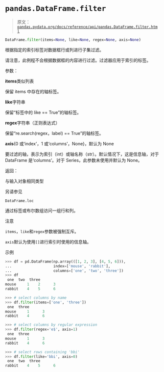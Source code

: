 # `pandas.DataFrame.filter`

> 原文：[`pandas.pydata.org/docs/reference/api/pandas.DataFrame.filter.html`](https://pandas.pydata.org/docs/reference/api/pandas.DataFrame.filter.html)

```py
DataFrame.filter(items=None, like=None, regex=None, axis=None)
```

根据指定的索引标签对数据框行或列进行子集过滤。

请注意，此例程不会根据数据框的内容进行过滤。过滤器应用于索引的标签。

参数：

**items**类似列表

保留 items 中存在的轴标签。

**like**字符串

保留“标签中的 like == True”的轴标签。

**regex**字符串（正则表达式）

保留“re.search(regex，label) == True”的轴标签。

**axis**{0 或‘index’，1 或‘columns’，None}，默认为 None

要过滤的轴，表示为索引（int）或轴名称（str）。默认情况下，这是信息轴，对于 DataFrame 是‘columns’。对于 Series，此参数未使用并默认为 None。

返回：

与输入对象相同类型

另请参见

`DataFrame.loc`

通过标签或布尔数组访问一组行和列。

注意

`items`，`like`和`regex`参数被强制互斥。

`axis`默认为使用`[]`进行索引时使用的信息轴。

示例

```py
>>> df = pd.DataFrame(np.array(([1, 2, 3], [4, 5, 6])),
...                   index=['mouse', 'rabbit'],
...                   columns=['one', 'two', 'three'])
>>> df
 one  two  three
mouse     1    2      3
rabbit    4    5      6 
```

```py
>>> # select columns by name
>>> df.filter(items=['one', 'three'])
 one  three
mouse     1      3
rabbit    4      6 
```

```py
>>> # select columns by regular expression
>>> df.filter(regex='e$', axis=1)
 one  three
mouse     1      3
rabbit    4      6 
```

```py
>>> # select rows containing 'bbi'
>>> df.filter(like='bbi', axis=0)
 one  two  three
rabbit    4    5      6 
```
